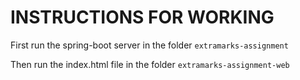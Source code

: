 # INSTRUCTIONS FOR WORKING
First run the spring-boot server in the folder ```extramarks-assignment```

Then run the index.html file in the folder ```extramarks-assignment-web```
